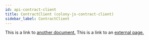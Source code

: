 ```yaml
---
id: api-contract-client
title: ContractClient (colony-js-contract-client)
sidebar_label: ContractClient
---
```


This is a link to [another document.](doc3.md)
This is a link to an [external page.](http://www.example.com)
